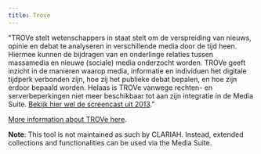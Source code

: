 ```yaml
---
title: Trove
---
```


"TROVe stelt wetenschappers in staat stelt om de verspreiding van nieuws, opinie en debat  te analyseren in verschillende media door de tijd heen. Hiermee kunnen de bijdragen van en onderlinge relaties tussen massamedia en nieuwe (sociale) media onderzocht worden. TROVe geeft inzicht in de manieren waarop media, informatie en individuen het digitale tijdperk verbonden zijn, hoe zij het publieke debat bepalen, en hoe zijn erdoor bepaald worden. Helaas is TROVe vanwege rechten- en serverbeperkingen niet meer beschikbaar tot aan zijn integratie in de Media Suite. [Bekijk hier wel de screencast uit 2013](https://www.youtube.com/watch?v=EWx0xAFRlA0&feature=youtu.be)."

[More information about TROVe here](https://labs.beeldengeluid.nl/application/dbd0b3e0-edb3-11e4-8099-005056a71e3a).

**Note**: This tool is not maintained as such by CLARIAH. Instead, extended collections and functionalities can be used via the Media Suite.